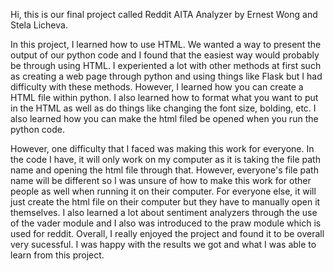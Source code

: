 Hi, this is our final project called Reddit AITA Analyzer by Ernest Wong and Stela Licheva.

In this project, I learned how to use HTML. We wanted a way to present the output of our python code and I found that the easiest way would 
probably be through using HTML. I experiented a lot with other methods at first such as creating a web page through python and using things like
Flask but I had difficulty with these methods. However, I learned how you can create a HTML file within python. I also learned how to format what 
you want to put in the HTML as well as do things like changing the font size, bolding, etc. I also learned how you can make the html filed be opened
when you run the python code.

However, one difficulty that I faced was making this work for everyone. In the code I have, it will only work on my computer as it is taking the
file path name and opening the html file through that. However, everyone's file path name will be different so I was unsure of how to make this
work for other people as well when running it on their computer. For everyone else, it will just create the html file on their computer but they
have to manually open it themselves. I also learned a lot about sentiment analyzers through the use of the vader module and I also was introduced
to the praw module which is used for reddit.
Overall, I really enjoyed the project and found it to be overall very sucessful. I was happy with the results we got and what I was able to learn
from this project.
